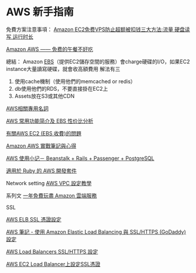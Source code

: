 # AWS 新手指南

免費方案注意事項：
[Amazon EC2免费VPS防止超额被扣钱三大方法:流量 硬盘读写 运行时长](http://www.freehao123.com/amazon-ec2/)

[Amazon AWS —— 免费的午餐不好吃](http://bropaul.com/post/amazon-aws-in-practice)

總結：
Amazon [EBS](https://aws.amazon.com/tw/ebs/)（提供EC2儲存空間的服務）會charge硬碟的I\/O，如果EC2 instance大量讀寫硬碟，就會收高額費用
解法有三

1. 使用cache機制（使用他們的memcached or redis）
2. db使用他們的RDS，不要直接掛在EC2上  
3. Assets放在S3或其他CDN

[AWS相關專用名詞](http://lp43-aws.blogspot.tw/2012/05/aws.html)

[AWS 常用功能简介及 EBS 性价比分析](https://blog.laisky.com/p/aws-ec2-ebs/)


[有關AWS EC2 \(EBS 收費\)的問題](http://blog.wabow.com/archives/2634)

[Amazon AWS 實戰筆記與心得](https://blog.hinablue.me/entry/aws-working-with-amazon-aws/)

[AWS 使用小记－ Beanstalk + Rails + Passenger + PostgreSQL](http://cocacolacat.github.io/2016/03/04/setup-aws-beanstalk-rails-pg.html)

[適用於 Ruby 的 AWS 開發套件](https://aws.amazon.com/tw/sdk-for-ruby/)

Network setting
[AWS VPC 設定教學](http://blog.yslin.tw/2014/02/aws-vpc.html)

系列文
[一年免費玩盡 Amazon 雲端服務](http://www.hkitblog.com/?p=24354)

SSL

[AWS ELB SSL 憑證設定](https://tzangms.com/aws-elb-ssl-certificate-setup/)

[AWS 筆記 - 使用 Amazon Elastic Load Balancing 與 SSL\/HTTPS \(GoDaddy\) 設定](http://blog.changyy.org/2014/04/aws-amazon-elastic-load-balancing.html)

[AWS Load Balancers SSL\/HTTPS 設定](http://jade.logdown.com/posts/233257-aws-load-balancers-set-ssl-https)

[AWS EC2 Load Balancer上設定SSL憑證](http://www.petekcchen.com/2014/06/configure-ssl-on-aws-ec2-load-balancer.html)

